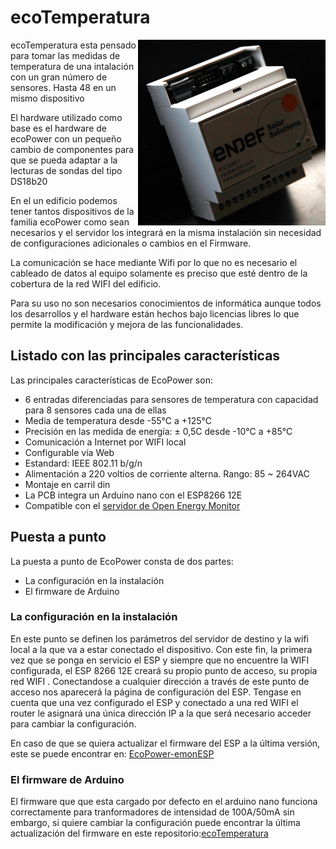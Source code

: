 # ecoTemperatura

<img src="https://github.com/iotlibre/EcoPower/blob/master/docs/ecopower_equipo.png" align="right">
ecoTemperatura esta pensado para tomar las medidas de temperatura de una intalación con un gran número de sensores. Hasta 48 en un mismo dispositivo

El hardware utilizado como base es el hardware de ecoPower con un pequeño cambio de componentes para que se pueda adaptar a la lecturas de sondas del tipo DS18b20

En el un edificio podemos tener tantos dispositivos de la familia ecoPower como sean necesarios y el servidor los integrará en la misma instalación sin necesidad de configuraciones adicionales o cambios en el Firmware.

La comunicación se hace mediante Wifi por lo que no es necesario el cableado de datos al equipo solamente es preciso que esté dentro de la cobertura de la red WIFI del edificio.

Para su uso no son necesarios conocimientos de informática aunque todos los desarrollos y el hardware están hechos bajo licencias libres lo que permite la modificación y mejora de las funcionalidades.

## Listado con las principales características
Las principales características de EcoPower son:
- 6 entradas diferenciadas para sensores de temperatura con capacidad para 8 sensores cada una de ellas
- Media de temperatura desde -55°C a +125°C
- Precisión en las medida de energía: ± 0,5C desde -10°C a +85°C
- Comunicación a Internet por WIFI local 
- Configurable vía Web
- Estandard: IEEE 802.11 b/g/n
- Alimentación a 220 voltios de corriente alterna. Rango: 85 ~ 264VAC 
- Montaje en carril din
- La PCB integra un Arduino nano con el ESP8266 12E
- Compatible con el [servidor de Open Energy Monitor](https://emoncms.org/)

## Puesta a punto
La puesta a punto de EcoPower consta de dos partes:
- La configuración en la instalación
- El firmware de Arduino

### La configuración en la instalación
En este punto se definen los parámetros del servidor de destino y la wifi local a la que va a estar conectado el dispositivo. Con este fin, la primera vez que se ponga en servicio el ESP y siempre que no encuentre la WIFI configurada, el ESP 8266 12E creará su propio punto de acceso, su propia red WIFI . Conectandose a cualquier dirección a través de este punto de acceso nos aparecerá la página de configuración del ESP. Tengase en cuenta que una  vez configurado el ESP y conectado a una red WIFI el router le asignará una única dirección IP a la que será necesario acceder para cambiar la configuración.

En caso de que se quiera actualizar el firmware del ESP a la última versión, este se puede encontrar en: [EcoPower-emonESP ](https://github.com/iotlibre/20180328_EmonESP)

### El firmware de Arduino
El firmware que que esta cargado por defecto en el arduino nano funciona correctamente para tranformadores de intensidad de 100A/50mA sin embargo, si quiere cambiar la configuración puede encontrar la última actualización del firmware en este repositorio:[ecoTemperatura](https://github.com/iotlibre/ecoTemperatura)
